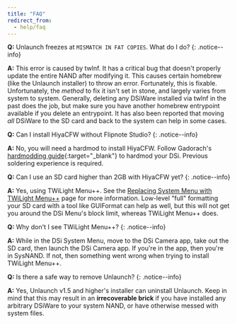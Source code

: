 ```yaml
---
title: "FAQ"
redirect_from:
  - help/faq
---
```


<a name="faq_fatmismatch" />**Q:** Unlaunch freezes at `MISMATCH IN FAT COPIES`. What do I do?
{: .notice--info}

**A:** This error is caused by twlnf. It has a critical bug that doesn't properly update the entire NAND after modifying it. This causes certain homebrew (like the Unlaunch installer) to throw an error. Fortunately, this is fixable. Unfortunately, the *method* to fix it isn't set in stone, and largely varies from system to system. Generally, deleting any DSiWare installed via twlnf in the past does the job, but make sure you have another homebrew entrypoint available if you delete an entrypoint. It has also been reported that moving *all* DSiWare to the SD card and back to the system can help in some cases.

<a name="faq_noflipnote" />**Q:** Can I install HiyaCFW without Flipnote Studio?
{: .notice--info}

**A:** No, you will need a hardmod to install HiyaCFW. Follow Gadorach's [hardmodding guide](https://gbatemp.net/threads/dsi-downgrading-the-complete-guide.393682/){:target="_blank"} to hardmod your DSi. Previous soldering experience is required.

<a name="faq_2gbsd" />**Q:** Can I use an SD card higher than 2GB with HiyaCFW yet?
{: .notice--info}

**A:** Yes, using TWiLight Menu++. See the [Replacing System Menu with TWiLight Menu++](replacing-system-menu-with-twlmenu++) page for more information. Low-level "full" formatting your SD card with a tool like GUIFormat can help as well, but this will not get you around the DSi Menu's block limit, whereas TWiLight Menu++ does.

<a name="faq_notwlmenupp" />**Q:** Why don't I see TWiLight Menu++?
{: .notice--info}

**A:** While in the DSi System Menu, move to the DSi Camera app, take out the SD card, then launch the DSi Camera app. If you're in the app, then you're in SysNAND. If not, then something went wrong when trying to install TWiLight Menu++.

<a name="faq_uninstall" />**Q:** Is there a safe way to remove Unlaunch?
{: .notice--info}

**A:** Yes, Unlaunch v1.5 and higher's installer can uninstall Unlaunch. Keep in mind that this may result in an **irrecoverable brick** if you have installed any arbitrary DSiWare to your system NAND, or have otherwise messed with system files.